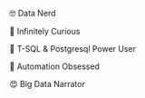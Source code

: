 🤓 Data Nerd

🧐 Infinitely Curious

🤩 T-SQL & Postgresql Power User

🤖 Automation Obsessed

😍 Big Data Narrator

